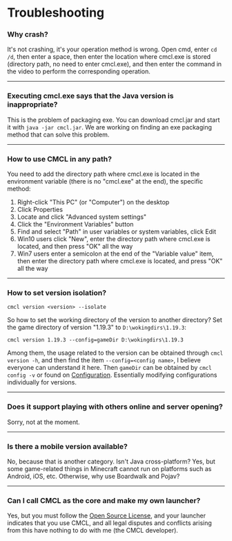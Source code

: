 # Troubleshooting
### Why crash?
It's not crashing, it's your operation method is wrong. Open cmd, enter `cd /d`, then enter a space, then enter the location where cmcl.exe is stored (directory path, no need to enter cmcl.exe), and then enter the command in the video to perform the corresponding operation.

---

### Executing cmcl.exe says that the Java version is inappropriate?
This is the problem of packaging exe. You can download cmcl.jar and start it with `java -jar cmcl.jar`. We are working on finding an exe packaging method that can solve this problem.

---

### How to use CMCL in any path?
You need to add the directory path where cmcl.exe is located in the environment variable (there is no "cmcl.exe" at the end), the specific method:
1. Right-click "This PC" (or "Computer") on the desktop
2. Click Properties
3. Locate and click "Advanced system settings"
4. Click the "Environment Variables" button
5. Find and select "Path" in user variables or system variables, click Edit
6. Win10 users click "New", enter the directory path where cmcl.exe is located, and then press "OK" all the way
7. Win7 users enter a semicolon at the end of the "Variable value" item, then enter the directory path where cmcl.exe is located, and press "OK" all the way

---

### How to set version isolation?
```
cmcl version <version> --isolate
```
So how to set the working directory of the version to another directory?
Set the game directory of version "1.19.3" to `D:\wokingdirs\1.19.3`:
```
cmcl version 1.19.3 --config=gameDir D:\wokingdirs\1.19.3
```
Among them, the usage related to the version can be obtained through `cmcl version -h`, and then find the item `--config=<config name>`, I believe everyone can understand it here. Then `gameDir` can be obtained by `cmcl config -v` or found on [Configuration](README-en.md#configurations). Essentially modifying configurations individually for versions.

---

### Does it support playing with others online and server opening?
Sorry, not at the moment.

---

### Is there a mobile version available?
No, because that is another category. Isn't Java cross-platform? Yes, but some game-related things in Minecraft cannot run on platforms such as Android, iOS, etc. Otherwise, why use Boardwalk and Pojav?

---

### Can I call CMCL as the core and make my own launcher?
Yes, but you must follow the [Open Source License](LICENSE), and your launcher indicates that you use CMCL, and all legal disputes and conflicts arising from this have nothing to do with me (the CMCL developer).